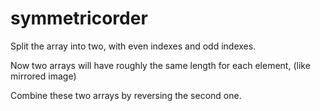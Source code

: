 # symmetricorder

Split the array into two, with even indexes and odd indexes.

Now two arrays will have roughly the same length for each element, (like mirrored image)

Combine these two arrays by reversing the second one. 
